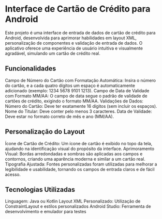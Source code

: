 # Interface de Cartão de Crédito para Android
Este projeto é uma interface de entrada de dados de cartão de crédito para Android, desenvolvida para aprimorar habilidades em layout XML, personalização de componentes e validação de entrada de dados. O aplicativo oferece uma experiência de usuário intuitiva e visualmente agradável, simulando um cartão de crédito real.

## Funcionalidades
Campo de Número do Cartão com Formatação Automática: Insira o número do cartão, e a cada quatro dígitos um espaço é automaticamente adicionado (exemplo: 1234 5678 9101 1213).
Campo de Data de Validade com Formato MM/AA: O campo de data segue o padrão de validade de cartões de crédito, exigindo o formato MM/AA.
Validações de Dados:
Número do Cartão: Deve ter exatamente 16 dígitos (sem incluir os espaços).
Nome do Titular: Deve conter pelo menos 3 caracteres.
Data de Validade: Deve estar no formato correto de mês e ano (MM/AA).

## Personalização do Layout
Ícone de Cartão de Crédito: Um ícone de cartão é exibido no topo da tela, ajudando na identificação visual do propósito da interface.
Aprimoramento Visual: Bordas arredondadas e sombras são aplicadas aos campos e contornos, criando uma aparência moderna e similar a um cartão real.
Tipografia Ajustada: Fontes personalizadas foram utilizadas para melhorar a legibilidade e usabilidade, tornando os campos de entrada claros e de fácil acesso.

## Tecnologias Utilizadas
Linguagem: Java ou Kotlin
Layout XML Personalizado: Utilização de ConstraintLayout e estilos personalizados
Android Studio: Ferramenta de desenvolvimento e emulador para testes
